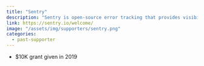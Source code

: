 ```yaml
---
title: "Sentry"
description: "Sentry is open-source error tracking that provides visibility across your entire stack, giving you the details you need to fix your bugs."
link: https://sentry.io/welcome/
image: "/assets/img/supporters/sentry.png"
categories:
  - past-supporter
---
```


- $10K grant given in 2019
